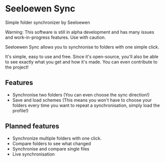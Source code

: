 # Seeloewen Sync
Simple folder synchronizer by Seeloewen

Warning: This software is still in alpha development and has many issues and work-in-progress features. Use with caution.

Seeloewen Sync allows you to synchronise to folders with one simple click.

It's simple, easy to use and free. Since it's open-source, you'll also be able to see exactly what you get and how it's made. You can even contribute to the project!

## Features
- Synchronise two folders (You can even choose the sync direction!)
- Save and load schemes (This means you won't have to choose your folders every time you want to repeat a synchronisation, simply load the profile!)

## Planned features
- Synchronize multiple folders with one click.
- Compare folders to see what changed
- Synchronise and compare single files
- Live synchronisation
